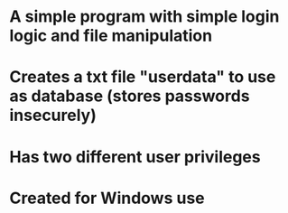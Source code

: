 # A simple program with simple login logic and file manipulation
# Creates a txt file "userdata" to use as database (stores passwords insecurely)
# Has two different user privileges
# Created for Windows use
